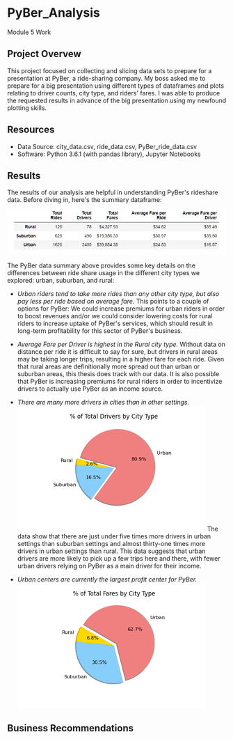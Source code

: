 # PyBer_Analysis
Module 5 Work
## Project Overvew
This project focused on collecting and slicing data sets to prepare for a presentation at PyBer, a ride-sharing company. My boss asked me to prepare for a big presentation using different types of dataframes and plots relating to driver counts, city type, and riders' fares. I was able to produce the requested results in advance of the big presentation using my newfound plotting skills. 


## Resources
- Data Source: city_data.csv, ride_data.csv, PyBer_ride_data.csv
- Software: Python 3.6.1 (with pandas library), Jupyter Notebooks

## Results

The results of our analysis are helpful in understanding PyBer's rideshare data. Before diving in, here's the summary dataframe: 

![PyBer Summary](https://github.com/Tozerh/PyBer_Analysis/blob/main/PyBer%20Summary.PNG)

The PyBer data summary above provides some key details on the differences between ride share usage in the different city types we explored: urban, suburban, and rural:

- *Urban riders tend to take more rides than any other city type, but also pay less per ride based on average fare.* This points to a couple of options for PyBer: We could increase premiums for urban riders in order to boost revenues and/or we could consider lowering costs for rural riders to increase uptake of PyBer's services, which should result in long-term profitability for this sector of PyBer's business. 
- *Average Fare per Driver is highest in the Rural city type.* Without data on distance per ride it is difficult to say for sure, but drivers in rural areas may be taking longer trips, resulting in a higher fare for each ride. Given that rural areas are definitionally more spread out than urban or suburban areas, this thesis does track with our data. It is also possible that PyBer is increasing premiums for rural riders in order to incentivize drivers to actually use PyBer as an income source. 

- *There are many more drivers in cities than in other settings.* 
![Driver by Type](https://github.com/Tozerh/PyBer_Analysis/blob/main/Resources/total_drivers_by_type.png)
The data show that there are just under five times more drivers in urban settings than suburban settings and almost thirty-one times more drivers in urban settings than rural. This data suggests that urban drivers are more likely to pick up a few trips here and there, with fewer urban drivers relying on PyBer as a main driver for their income. 

- *Urban centers are currently the largest profit center for PyBer.* 
![Fare % by Type](https://github.com/Tozerh/PyBer_Analysis/blob/main/Resources/total_fares_by_type.png)


## Business Recommendations


